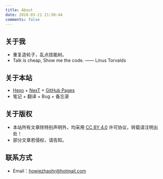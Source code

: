```yaml
---
title: About
date: 2018-03-21 21:50:44
comments: false
---
```


## 关于我

- 重复造轮子，乱点技能树。
- Talk is cheap, Show me the code.  ——  Linus Torvalds

## 关于本站

- [Hexo](https://hexo.io/zh-cn/) + [NexT](https://theme-next.js.org/) + [GitHub Pages](https://pages.github.com/)
- 笔记 + 翻译 + Bug + 备忘录

## 关于版权

- 本站所有文章除特别声明外，均采用 [CC BY 4.0](https://creativecommons.org/licenses/by/4.0/deed.zh) 许可协议，转载请注明出处！
- 部分文章若侵权，请告知。

## 联系方式

- Email：howiezhaohr@hotmail.com
